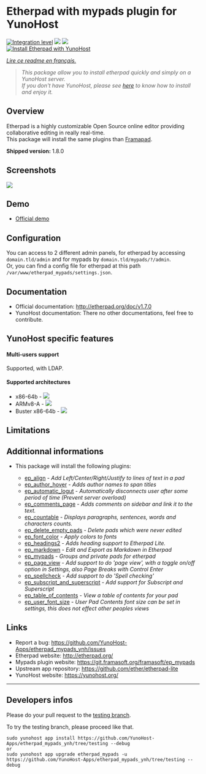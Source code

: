 # Etherpad with mypads plugin for YunoHost

[![Integration level](https://dash.yunohost.org/integration/etherpad_mypads.svg)](https://dash.yunohost.org/appci/app/etherpad_mypads) ![](https://ci-apps.yunohost.org/ci/badges/etherpad_mypads.status.svg) [![](https://ci-apps.yunohost.org/ci/badges/etherpad_mypads.maintain.svg)](https://github.com/YunoHost/Apps/#what-to-do-if-i-cant-maintain-my-app-anymore-)  
[![Install Etherpad with YunoHost](https://install-app.yunohost.org/install-with-yunohost.png)](https://install-app.yunohost.org/?app=etherpad_mypads)

*[Lire ce readme en français.](./README_fr.md)*

> *This package allow you to install etherpad quickly and simply on a YunoHost server.  
If you don't have YunoHost, please see [here](https://yunohost.org/#/install) to know how to install and enjoy it.*

## Overview
Etherpad is a highly customizable Open Source online editor providing collaborative editing in really real-time.  
This package will install the same plugins than [Framapad](https://framapad.org/).

**Shipped version:** 1.8.0

## Screenshots

![](http://etherpad.org/img/screenshot.png)

## Demo

* [Official demo](https://oasis.sandstorm.io/appdemo/h37dm17aa89yrd8zuqpdn36p6zntumtv08fjpu8a8zrte7q1cn60)

## Configuration

You can access to 2 different admin panels, for etherpad by accessing `domain.tld/admin` and for mypads by `domain.tld/mypads/?/admin`.  
Or, you can find a config file for etherpad at this path `/var/www/etherpad_mypads/settings.json`.

## Documentation

 * Official documentation: http://etherpad.org/doc/v1.7.0
 * YunoHost documentation: There no other documentations, feel free to contribute.

## YunoHost specific features

#### Multi-users support

Supported, with LDAP.

#### Supported architectures

* x86-64b - [![](https://ci-apps.yunohost.org/ci/logs/etherpad_mypads%20%28Apps%29.svg)](https://ci-apps.yunohost.org/ci/apps/etherpad_mypads/)
* ARMv8-A - [![](https://ci-apps-arm.yunohost.org/ci/logs/etherpad_mypads%20%28Apps%29.svg)](https://ci-apps-arm.yunohost.org/ci/apps/etherpad_mypads/)
* Buster x86-64b - [![](https://ci-buster.nohost.me/ci/logs/etherpad_mypads%20%28Apps%29.svg)](https://ci-buster.nohost.me/ci/apps/etherpad_mypads/)

## Limitations

## Additionnal informations

* This package will install the following plugins:

  * [ep_align](https://www.npmjs.com/package/ep_align) - *Add Left/Center/Right/Justify to lines of text in a pad*
  * [ep_author_hover](https://www.npmjs.com/package/ep_author_hover) - *Adds author names to span titles*
  * [ep_automatic_logut](https://www.npmjs.com/package/ep_automatic_logut) - *Automatically disconnects user after some period of time (Prevent server overload)*
  * [ep_comments_page](https://www.npmjs.com/package/ep_comments_page) - *Adds comments on sidebar and link it to the text.*
  * [ep_countable](https://www.npmjs.com/package/ep_countable) - *Displays paragraphs, sentences, words and characters counts.*
  * [ep_delete_empty_pads](https://www.npmjs.com/package/ep_delete_empty_pads) - *Delete pads which were never edited*
  * [ep_font_color](https://www.npmjs.com/package/ep_font_color) - *Apply colors to fonts*
  * [ep_headings2](https://www.npmjs.com/package/ep_headings2) - *Adds heading support to Etherpad Lite.*
  * [ep_markdown](https://www.npmjs.com/package/ep_markdown) - *Edit and Export as Markdown in Etherpad*
  * [ep_mypads](https://www.npmjs.com/package/ep_mypads) - *Groups and private pads for etherpad*
  * [ep_page_view](https://www.npmjs.com/package/ep_page_view) - *Add support to do 'page view', with a toggle on/off option in Settings, also Page Breaks with Control Enter*
  * [ep_spellcheck](https://www.npmjs.com/package/ep_spellcheck) - *Add support to do 'Spell checking'*
  * [ep_subscript_and_superscript](https://www.npmjs.com/package/ep_subscript_and_superscript) - *Add support for Subscript and Superscript*
  * [ep_table_of_contents](https://www.npmjs.com/package/ep_table_of_contents) - *View a table of contents for your pad*
  * [ep_user_font_size](https://www.npmjs.com/package/ep_user_font_size) - *User Pad Contents font size can be set in settings, this does not effect other peoples views*

## Links

 * Report a bug: https://github.com/YunoHost-Apps/etherpad_mypads_ynh/issues
 * Etherpad website: http://etherpad.org/
 * Mypads plugin website: https://git.framasoft.org/framasoft/ep_mypads
 * Upstream app repository: https://github.com/ether/etherpad-lite
 * YunoHost website: https://yunohost.org/

---

Developers infos
----------------

Please do your pull request to the [testing branch](https://github.com/YunoHost-Apps/etherpad_mypads_ynh/tree/testing).

To try the testing branch, please proceed like that.
```
sudo yunohost app install https://github.com/YunoHost-Apps/etherpad_mypads_ynh/tree/testing --debug
or
sudo yunohost app upgrade etherpad_mypads -u https://github.com/YunoHost-Apps/etherpad_mypads_ynh/tree/testing --debug
```
